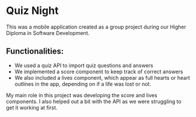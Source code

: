 # Quiz Night
This was a mobile application created as a group project during our Higher Diploma in Software Development.

## Functionalities:
* We used a quiz API to import quiz questions and answers
* We implemented a score component to keep track of correct answers
* We also included a lives component, which appear as full hearts or heart outlines in the app, depending on if a life was lost or not.

My main role in this project was developing the score and lives components. I also helped out a bit with the API as we were struggling to get it working at first.